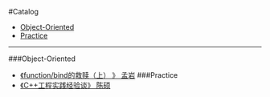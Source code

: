 #Catalog
* [Object-Oriented](#Object-Oriented)
* [Practice](#Practice)

___
###Object-Oriented
* [《function/bind的救赎（上） 》 孟岩](http://blog.csdn.net/myan/article/details/5928531)
###Practice
* [《C++工程实践经验谈》 陈硕](https://cloud.github.com/downloads/chenshuo/documents/CppPractice.pdf)
